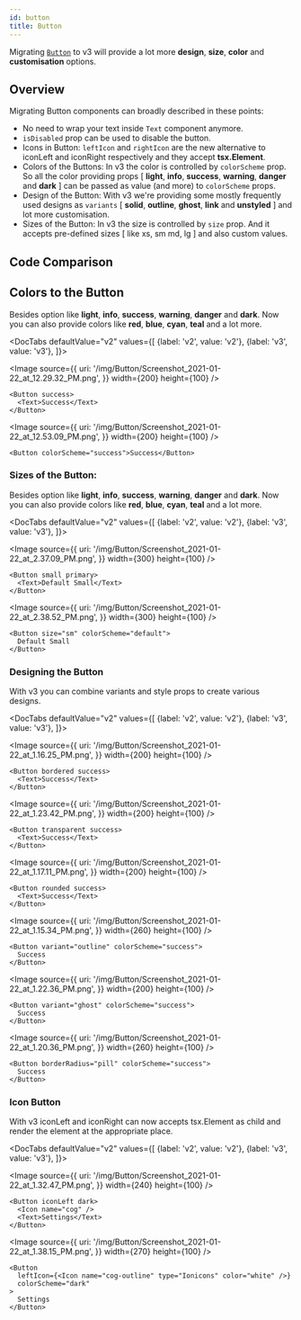 ```yaml
---
id: button
title: Button
---
```


Migrating [`Button`](/button) to v3 will provide a lot more **design**, **size**, **color** and **customisation** options.

## Overview

Migrating Button components can broadly described in these points:

- No need to wrap your text inside `Text` component anymore.
- `isDisabled` prop can be used to disable the button.
- Icons in Button:
  `leftIcon` and `rightIcon` are the new alternative to iconLeft and iconRight respectively and they accept **tsx.Element**.
- Colors of the Buttons:
  In v3 the color is controlled by `colorScheme` prop. So all the color providing props [ **light**, **info**, **success**, **warning**, **danger** and **dark** ] can be passed as value (and more) to `colorScheme` props.
- Design of the Button:
  With v3 we're providing some mostly frequently used designs as `variants` [ **solid**, **outline**, **ghost**, **link** and **unstyled** ] and lot more customisation.
- Sizes of the Button:
  In v3 the size is controlled by `size` prop. And it accepts pre-defined sizes [ like xs, sm md, lg ] and also custom values.

## Code Comparison

## Colors to the Button

Besides option like **light**, **info**, **success**, **warning**, **danger** and **dark**. Now you can also provide colors like **red**, **blue**, **cyan**, **teal** and a lot more.

<DocTabs
defaultValue="v2"
values={[
{label: 'v2', value: 'v2'},
{label: 'v3', value: 'v3'},
]}>
<DocTabItem value="v2">

<Image
source={{
    uri:
      '/img/Button/Screenshot_2021-01-22_at_12.29.32_PM.png',
  }}
width={200}
height={100}
/>

```tsx
<Button success>
  <Text>Success</Text>
</Button>
```

</DocTabItem>
<DocTabItem value="v3">

<Image
source={{
    uri:
      '/img/Button/Screenshot_2021-01-22_at_12.53.09_PM.png',
  }}
width={200}
height={100}
/>

```tsx
<Button colorScheme="success">Success</Button>
```

</DocTabItem>
</DocTabs>

### Sizes of the Button:

Besides option like **light**, **info**, **success**, **warning**, **danger** and **dark**. Now you can also provide colors like **red**, **blue**, **cyan**, **teal** and a lot more.

<DocTabs
defaultValue="v2"
values={[
{label: 'v2', value: 'v2'},
{label: 'v3', value: 'v3'},
]}>
<DocTabItem value="v2">

<Image
source={{
    uri:
      '/img/Button/Screenshot_2021-01-22_at_2.37.09_PM.png',
  }}
width={300}
height={100}
/>

```tsx
<Button small primary>
  <Text>Default Small</Text>
</Button>
```

</DocTabItem>
<DocTabItem value="v3">

<Image
source={{
    uri:
      '/img/Button/Screenshot_2021-01-22_at_2.38.52_PM.png',
  }}
width={300}
height={100}
/>

```tsx
<Button size="sm" colorScheme="default">
  Default Small
</Button>
```

</DocTabItem>
</DocTabs>

### Designing the Button

With v3 you can combine variants and style props to create various designs.

<DocTabs
defaultValue="v2"
values={[
{label: 'v2', value: 'v2'},
{label: 'v3', value: 'v3'},
]}>
<DocTabItem value="v2">

<Image
source={{
    uri:
      '/img/Button/Screenshot_2021-01-22_at_1.16.25_PM.png',
  }}
width={200}
height={100}
/>

```tsx
<Button bordered success>
  <Text>Success</Text>
</Button>
```

<Image
source={{
    uri:
      '/img/Button/Screenshot_2021-01-22_at_1.23.42_PM.png',
  }}
width={200}
height={100}
/>

```tsx
<Button transparent success>
  <Text>Success</Text>
</Button>
```

<Image
source={{
    uri:
      '/img/Button/Screenshot_2021-01-22_at_1.17.11_PM.png',
  }}
width={200}
height={100}
/>

```tsx
<Button rounded success>
  <Text>Success</Text>
</Button>
```

</DocTabItem>
<DocTabItem value="v3">

<Image
source={{
    uri:
      '/img/Button/Screenshot_2021-01-22_at_1.15.34_PM.png',
  }}
width={260}
height={100}
/>

```tsx
<Button variant="outline" colorScheme="success">
  Success
</Button>
```

<Image
source={{
    uri:
      '/img/Button/Screenshot_2021-01-22_at_1.22.36_PM.png',
  }}
width={200}
height={100}
/>

```tsx
<Button variant="ghost" colorScheme="success">
  Success
</Button>
```

<Image
source={{
    uri:
      '/img/Button/Screenshot_2021-01-22_at_1.20.36_PM.png',
  }}
width={260}
height={100}
/>

```tsx
<Button borderRadius="pill" colorScheme="success">
  Success
</Button>
```

</DocTabItem>
</DocTabs>

### Icon Button

With v3 iconLeft and iconRight can now accepts tsx.Element as child and render the element at the appropriate place.

<DocTabs
defaultValue="v2"
values={[
{label: 'v2', value: 'v2'},
{label: 'v3', value: 'v3'},
]}>
<DocTabItem value="v2">

<Image
source={{
    uri:
      '/img/Button/Screenshot_2021-01-22_at_1.32.47_PM.png',
  }}
width={240}
height={100}
/>

```tsx
<Button iconLeft dark>
  <Icon name="cog" />
  <Text>Settings</Text>
</Button>
```

</DocTabItem>
<DocTabItem value="v3">

<Image
source={{
    uri:
      '/img/Button/Screenshot_2021-01-22_at_1.38.15_PM.png',
  }}
width={270}
height={100}
/>

```tsx
<Button
  leftIcon={<Icon name="cog-outline" type="Ionicons" color="white" />}
  colorScheme="dark"
>
  Settings
</Button>
```

</DocTabItem>
</DocTabs>

